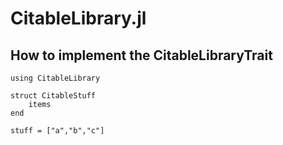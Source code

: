 # CitableLibrary.jl

## How to implement the CitableLibraryTrait


```@jldoctest citelib
using CitableLibrary

struct CitableStuff
    items
end

stuff = ["a","b","c"]

```